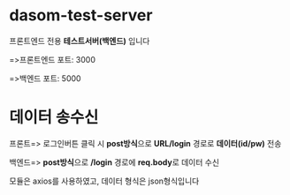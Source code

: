 # dasom-test-server
프론트엔드 전용 **테스트서버(백엔드)** 입니다

=>프론트엔드 포트: 3000

=>백엔드 포트: 5000

# 데이터 송수신
프론트=> 로그인버튼 클릭 시 **post방식**으로 **URL/login** 경로로 **데이터(id/pw)** 전송

백엔드=> **post방식**으로 **/login** 경로에 **req.body**로 데이터 수신

모듈은 axios를 사용하였고, 데이터 형식은 json형식입니다
